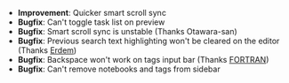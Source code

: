 * **Improvement**: Quicker smart scroll sync
* **Bugfix**: Can't toggle task list on preview
* **Bugfix**: Smart scroll sync is unstable (Thanks Otawara-san)
* **Bugfix**: Previous search text highlighting won't be cleared on the editor (Thanks [Erdem](https://forum.inkdrop.app/t/previous-search-history/1126))
* **Bugfix**: Backspace won't work on tags input bar (Thanks [FORTRAN](https://forum.inkdrop.app/t/tag-removal-not-working/1134))
* **Bugfix**: Can't remove notebooks and tags from sidebar
